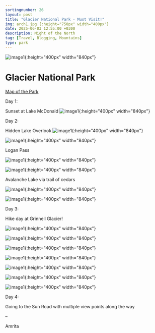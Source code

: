 ```yaml
---
sortingnumber: 26
layout: post
title: "Glacier National Park - Must Visit!"
img: arch1.jpg {:height="750px" width="400px"}
date: 2025-06-03 12:55:00 +0300
description: Might of the North
tag: [Travel, Blogging, Mountains]
type: park
---
```




![image1]({{site.baseurl}}/assets/img/GlacierNP/1.jpg){:height="400px" width="840px"}




# Glacier National Park

[Map of the Park](https://www.nps.gov/glac/planyourvisit/maps.htm)


Day 1:

Sunset at Lake McDonald 
![image1]({{site.baseurl}}/assets/img/GlacierNP/2.jpg){:height="400px" width="840px"}



Day 2: 

Hidden Lake Overlook
![image1]({{site.baseurl}}/assets/img/GlacierNP/3.jpg){:height="400px" width="840px"}


![image1]({{site.baseurl}}/assets/img/GlacierNP/5.jpg){:height="400px" width="840px"}



Logan Pass

![image1]({{site.baseurl}}/assets/img/GlacierNP/6.jpg){:height="400px" width="840px"}


![image1]({{site.baseurl}}/assets/img/GlacierNP/7.jpg){:height="400px" width="840px"}


Avalanche Lake via trail of cedars

![image1]({{site.baseurl}}/assets/img/GlacierNP/8.jpg){:height="400px" width="840px"}


![image1]({{site.baseurl}}/assets/img/GlacierNP/9.jpg){:height="400px" width="840px"}

Day 3:

Hike day at Grinnell Glacier!

![image1]({{site.baseurl}}/assets/img/GlacierNP/10.jpg){:height="400px" width="840px"}

![image1]({{site.baseurl}}/assets/img/GlacierNP/11.jpg){:height="400px" width="840px"}

![image1]({{site.baseurl}}/assets/img/GlacierNP/12.jpg){:height="400px" width="840px"}

![image1]({{site.baseurl}}/assets/img/GlacierNP/13.jpg){:height="400px" width="840px"}

![image1]({{site.baseurl}}/assets/img/GlacierNP/14.jpg){:height="400px" width="840px"}

![image1]({{site.baseurl}}/assets/img/GlacierNP/15.jpg){:height="400px" width="840px"}

![image1]({{site.baseurl}}/assets/img/GlacierNP/16.jpg){:height="400px" width="840px"}


Day 4:

Going to the Sun Road with multiple view points along the way






–

Amrita
